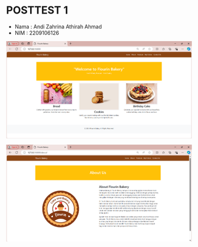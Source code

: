 # POSTTEST 1

- Nama : Andi Zahrina Athirah Ahmad
- NIM : 2209106126

![Beranda Website](./WebsiteBakeryShop/assets/Home.png)

![Halaman About](./WebsiteBakeryShop/assets/About.png)
